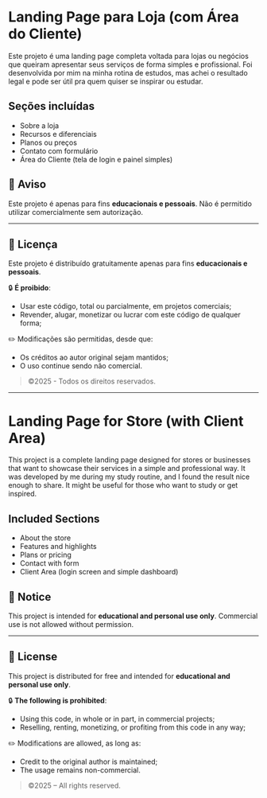 # Landing Page para Loja (com Área do Cliente)

Este projeto é uma landing page completa voltada para lojas ou negócios que queiram apresentar seus serviços de forma simples e profissional. Foi desenvolvida por mim na minha rotina de estudos, mas achei o resultado legal e pode ser útil pra quem quiser se inspirar ou estudar.

## Seções incluídas
- Sobre a loja
- Recursos e diferenciais
- Planos ou preços
- Contato com formulário
- Área do Cliente (tela de login e painel simples)

## 🚫 Aviso
Este projeto é apenas para fins **educacionais e pessoais**. Não é permitido utilizar comercialmente sem autorização.

---

## 📝 Licença

Este projeto é distribuído gratuitamente apenas para fins **educacionais e pessoais**.

🔒 **É proibido**:
- Usar este código, total ou parcialmente, em projetos comerciais;
- Revender, alugar, monetizar ou lucrar com este código de qualquer forma;

✏️ Modificações são permitidas, desde que:
- Os créditos ao autor original sejam mantidos;
- O uso continue sendo não comercial.

> ©️2025 - Todos os direitos reservados.

---

# Landing Page for Store (with Client Area)

This project is a complete landing page designed for stores or businesses that want to showcase their services in a simple and professional way. It was developed by me during my study routine, and I found the result nice enough to share. It might be useful for those who want to study or get inspired.

## Included Sections
- About the store
- Features and highlights
- Plans or pricing
- Contact with form
- Client Area (login screen and simple dashboard)

## 🚫 Notice
This project is intended for **educational and personal use only**. Commercial use is not allowed without permission.

---

## 📝 License

This project is distributed for free and intended for **educational and personal use only**.

🔒 **The following is prohibited**:
- Using this code, in whole or in part, in commercial projects;
- Reselling, renting, monetizing, or profiting from this code in any way;

✏️ Modifications are allowed, as long as:
- Credit to the original author is maintained;
- The usage remains non-commercial.

> ©️2025 – All rights reserved.
